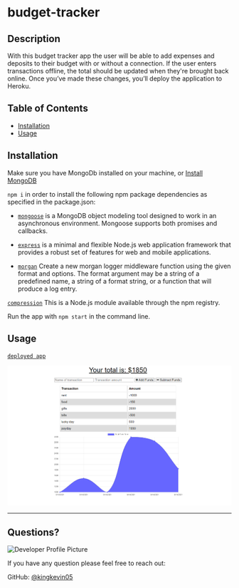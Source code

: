 # budget-tracker

## Description 
  With this budget tracker app the user will be able to add expenses and deposits to their budget with or without a connection. If the user enters transactions offline, the total should be updated when they're brought back online. Once you’ve made these changes, you’ll deploy the application to Heroku.
 
  
  ## Table of Contents
  * [Installation](#installation)
  * [Usage](#usage)
  
  
  ## Installation
  
  Make sure you have MongoDb installed on your machine, or [Install MongoDB](https://docs.mongodb.com/manual/installation/) 

 `npm i` in order to install the following npm package dependencies as specified in the package.json:

* [`mongoose`](https://www.npmjs.com/package/mongoose)  is a MongoDB object modeling tool designed to work in an asynchronous environment. Mongoose supports both promises and callbacks.

* [`express`](https://www.npmjs.com/package/express) is a minimal and flexible Node.js web application framework that provides a robust set of features for web and mobile applications.

* [`morgan`](https://www.npmjs.com/package/morgan) Create a new morgan logger middleware function using the given format and options. The format argument may be a string of a predefined name, a string of a format string, or a function that will produce a log entry.

[`compression`](https://www.npmjs.com/package/compression) This is a Node.js module available through the npm registry. 


Run the app with `npm start` in the command line.
  
  ## Usage

  [`deployed app`](https://immense-crag-55361.herokuapp.com/)
  
  ![screenshot](https://github.com/kingkevin05/budget-tracker/blob/main/images/Screenshot1.png)



  ---
  
  ## Questions?
  
  ![Developer Profile Picture](https://avatars.githubusercontent.com/u/75460766?v=4) 
  
  If you have any question please feel free to reach out:
 
  GitHub: [@kingkevin05](https://api.github.com/users/kingkevin05)